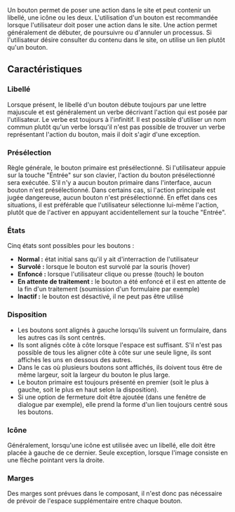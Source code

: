 Un bouton permet de poser une action dans le site et peut contenir un libellé, une icône ou les deux. L'utilisation d'un bouton est recommandée lorsque l'utilisateur doit poser une action dans le site. Une action permet généralement de débuter, de poursuivre ou d'annuler un processus. Si l'utilisateur désire consulter du contenu dans le site, on utilise un <modul-go name="m-link">lien</modul-go> plutôt qu'un bouton.

## Caractéristiques
### Libellé
Lorsque présent, le libellé d'un bouton débute toujours par une lettre majuscule et est généralement un verbe décrivant l'action qui est posée par l'utilisateur. Le verbe est toujours à l'infinitif. Il est possible d'utiliser un nom commun plutôt qu'un verbe lorsqu'il n'est pas possible de trouver un verbe représentant l'action du bouton, mais il doit s'agir d'une exception.

### Présélection
Règle générale, le bouton primaire est présélectionné. Si l'utilisateur appuie sur la touche "Entrée" sur son clavier, l'action du bouton présélectionné sera exécutée. S'il n'y a aucun bouton primaire dans l'interface, aucun bouton n'est présélectionné.
Dans certains cas, si l'action principale est jugée dangereuse, aucun bouton n'est présélectionné. En effet dans ces situations, il est préférable que l'utilisateur sélectionne lui-même l'action, plutôt que de l'activer en appuyant accidentellement sur la touche "Entrée".

### États
Cinq états sont possibles pour les boutons :
* **Normal :** état initial sans qu'il y ait d'interraction de l'utilisateur
* **Survolé :** lorsque le bouton est survolé par la souris (hover)
* **Enfoncé :** lorsque l'utilisateur clique ou presse (touch) le bouton
* **En attente de traitement :** le bouton a été enfoncé et il est en attente de la fin d'un traitement (soumission d'un formulaire par exemple)
* **Inactif :** le bouton est désactivé, il ne peut pas être utilisé

### Disposition
* Les boutons sont alignés à gauche lorsqu'ils suivent un formulaire, dans les autres cas ils sont centrés.
* Ils sont alignés côte à côte lorsque l'espace est suffisant. S'il n'est pas possible de tous les aligner côte à côte sur une seule ligne, ils sont affichés les uns en dessous des autres.
* Dans le cas où plusieurs boutons sont affichés, ils doivent tous être de même largeur, soit la largeur du bouton le plus large.
* Le bouton primaire est toujours présenté en premier (soit le plus à gauche, soit le plus en haut selon la disposition).
* Si une option de fermeture doit être ajoutée (dans une fenêtre de dialogue par exemple), elle prend la forme d'un lien toujours centré sous les boutons.

### Icône
Généralement, lorsqu'une icône est utilisée avec un libellé, elle doit être placée à gauche de ce dernier. Seule exception, lorsque l'image consiste en une flèche pointant vers la droite.

### Marges
Des marges sont prévues dans le composant, il n'est donc pas nécessaire de prévoir de l'espace supplémentaire entre chaque bouton.